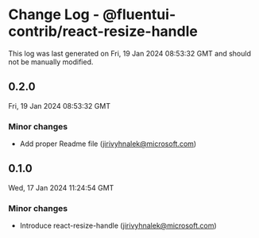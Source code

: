 # Change Log - @fluentui-contrib/react-resize-handle

This log was last generated on Fri, 19 Jan 2024 08:53:32 GMT and should not be manually modified.

<!-- Start content -->

## 0.2.0

Fri, 19 Jan 2024 08:53:32 GMT

### Minor changes

- Add proper Readme file (jirivyhnalek@microsoft.com)

## 0.1.0

Wed, 17 Jan 2024 11:24:54 GMT

### Minor changes

- Introduce react-resize-handle (jirivyhnalek@microsoft.com)
